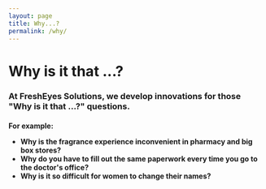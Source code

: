 ```yaml
---
layout: page
title: Why...?
permalink: /why/
---
```


<div class='container why'>
  <h1 class='why--big-question'>
    Why is it that ...?
  </h1>
  <div class='row why--fresheyes'>
    <div class='col'>
      <h3>
        At FreshEyes Solutions, we develop innovations for those "Why is it that ...?" questions.
      </h3>
    </div>
  </div>
  <div class='row'>
    <div class='col-sm-10 col-sm-offset-1'>
      <h4 class='why--example-section'>
        <div class='row'>
          For example:
        </div>
        <ul>
          <li>
            Why is the fragrance experience inconvenient in pharmacy and big box stores?
          </li>
          <li>
            Why do you have to fill out the same paperwork every time you go to the doctor's office?
          </li>
          <li>
            Why is it so difficult for women to change their names?
          </li>
        </ul>
      </h4>
    </div>
  </div>
</div>
